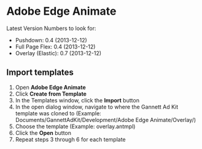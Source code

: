 Adobe Edge Animate
==================

Latest Version Numbers to look for:
* Pushdown: 0.4 (2013-12-12)
* Full Page Flex: 0.4  (2013-12-12)
* Overlay (Elastic): 0.7 (2013-12-12)


Import templates
----------------
1. Open **Adobe Edge Animate**
2. Click **Create from Template**
3. In the Templates window, click the **Import** button
4. In the open dialog window, navigate to where the Gannett Ad Kit template was cloned to (Example: Documents/GannettAdKit/Development/Adobe Edge Animate/Overlay/)
5. Choose the template (Example: overlay.antmpl)
6. Click the **Open** button
7. Repeat steps 3 through 6 for each template
